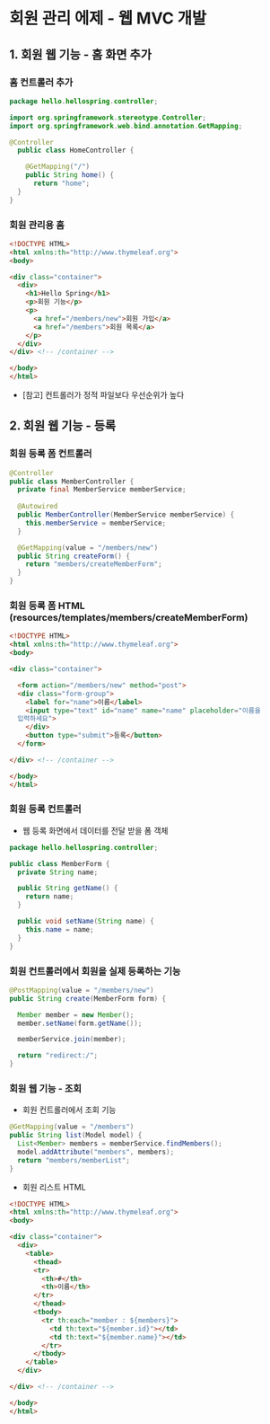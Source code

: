 # 회원 관리 에제 - 웹 MVC 개발
## 1. 회원 웹 기능 - 홈 화면 추가
### 홈 컨트롤러 추가
```java
package hello.hellospring.controller;

import org.springframework.stereotype.Controller;
import org.springframework.web.bind.annotation.GetMapping;

@Controller
  public class HomeController {

    @GetMapping("/")
    public String home() {
      return "home";
  }
}
```

### 회원 관리용 홈
```html
<!DOCTYPE HTML>
<html xmlns:th="http://www.thymeleaf.org">
<body>

<div class="container">
  <div>
    <h1>Hello Spring</h1>
    <p>회원 기능</p>
    <p>
      <a href="/members/new">회원 가입</a>
      <a href="/members">회원 목록</a>
    </p>
  </div>
</div> <!-- /container -->

</body>
</html> 
```
- [참고] 컨트롤러가 정적 파일보다 우선순위가 높다

## 2. 회원 웹 기능 - 등록
### 회원 등록 폼 컨트롤러
```java
@Controller
public class MemberController {
  private final MemberService memberService;
  
  @Autowired
  public MemberController(MemberService memberService) {
    this.memberService = memberService;
  }

  @GetMapping(value = "/members/new")
  public String createForm() {
    return "members/createMemberForm";
  }
}
```

### 회원 등록 폼 HTML (resources/templates/members/createMemberForm)
```html
<!DOCTYPE HTML>
<html xmlns:th="http://www.thymeleaf.org">
<body>

<div class="container">

  <form action="/members/new" method="post">
  <div class="form-group">
    <label for="name">이름</label>
    <input type="text" id="name" name="name" placeholder="이름을
  입력하세요">
    </div>
    <button type="submit">등록</button>
  </form>

</div> <!-- /container -->

</body>
</html>
```

### 회원 등록 컨트롤러
- 웹 등록 화면에서 데이터를 전달 받을 폼 객체
```java
package hello.hellospring.controller;

public class MemberForm {
  private String name;

  public String getName() {
    return name;
  }

  public void setName(String name) {
    this.name = name;
  }
}
```

### 회원 컨트롤러에서 회원을 실제 등록하는 기능
```java
@PostMapping(value = "/members/new")
public String create(MemberForm form) {

  Member member = new Member();
  member.setName(form.getName());

  memberService.join(member);

  return "redirect:/";
}
```

### 회원 웹 기능 - 조회
- 회원 컨트롤러에서 조회 기능
```java
@GetMapping(value = "/members")
public String list(Model model) {
  List<Member> members = memberService.findMembers();
  model.addAttribute("members", members);
  return "members/memberList";
}
```
- 회원 리스트 HTML
```html
<!DOCTYPE HTML>
<html xmlns:th="http://www.thymeleaf.org">
<body>

<div class="container">
  <div>
    <table>
      <thead>
      <tr>
        <th>#</th>
        <th>이름</th>
      </tr>
      </thead>
      <tbody>
        <tr th:each="member : ${members}">
          <td th:text="${member.id}"></td>
          <td th:text="${member.name}"></td>
        </tr>
      </tbody>
    </table>
  </div>

</div> <!-- /container -->

</body>
</html>
```